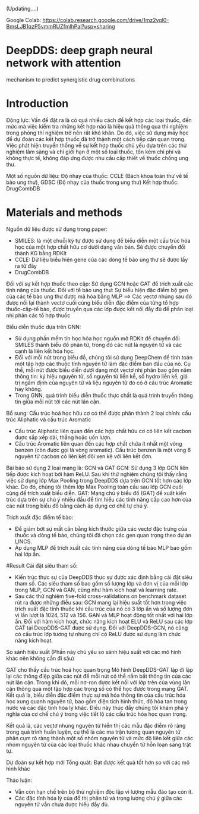 (Updating....)

Google Colab: https://colab.research.google.com/drive/1mz2vql0-BmsLJB1qzP5vmmRUZfmlhPal?usp=sharing
# DeepDDS: deep graph neural network with attention
mechanism to predict synergistic drug combinations

# Introduction
Động lực: Vấn đề đặt ra là có quá nhiều cách để kết hợp các loại thuốc, đến mức mà việc kiểm tra những kết hợp nào là hiệu quả thông qua thí nghiệm trong phòng thí nghiệm trở nên rất khó khăn. Do đó, việc sử dụng máy học để dự đoán các kết hợp thuốc đã trở thành một cách tiếp cận quan trọng.
Việc phát hiện truyền thống về sự kết hợp thuốc chủ yếu dựa trên các thử nghiệm lâm sàng và chỉ giới hạn ở một số loại thuốc, tốn kém chi phí và không thực tế, không đáp ứng được nhu cầu cấp thiết về thuốc chống ung thư.

Một số nguồn dữ liệu:
Độ nhạy của thuốc: CCLE (Bách khoa toàn thư về tế bào ung thư), GDSC (Độ nhạy của thuốc trong ung thư)
Kết hợp thuốc: DrugCombDB

# Materials and methods
Nguồn dữ liệu được sử dụng trong paper:
- SMILES:  là một chuỗi ký tự được sử dụng để biểu diễn một cấu trúc hóa học của một hợp chất hữu cơ dưới dạng văn bản. Sẽ được chuyển đổi thành KG bằng RDKit
- CCLE: Dữ liệu biểu hiện gene của các dòng tế bào ung thư sẽ được lấy ra từ đây
- DrugCombDB

 


Đối với sự kết hợp thuốc theo cặp: Sử dụng GCN hoặc GAT để trích xuất các tính năng của thuốc.
Đối với tế bào ung thư: Sự biểu hiện đặc điểm bộ gen của các tế bào ung thư được mã hóa bằng MLP
⟹ Các vectơ nhúng sau đó được nối lại thành vectơ cuối cùng biểu diễn đặc điểm của từng tổ hợp thuốc-cặp-tế bào, được truyền qua các lớp được kết nối đầy đủ để phân loại nhị phân các tổ hợp thuốc

Biểu diễn thuốc dựa trên GNN:
- Sử dụng phần mềm tin học hóa học nguồn mở RDKit để chuyển đổi SMILES thành biểu đồ phân
tử, trong đó các nút là nguyên tử và các cạnh là liên kết hóa học.
- Đối với mỗi nút trong biểu đồ, chúng tôi sử dụng DeepChem để tính toán một tập hợp các thuộc tính
nguyên tử làm đặc điểm ban đầu của nó. Cụ thể, mỗi nút được biểu diễn dưới dạng một vectơ nhị phân bao gồm năm thông tin: ký hiệu nguyên tử, số nguyên tử liền kề, số hydro liền kề, giá trị ngầm định của nguyên tử và liệu nguyên tử đó có ở cấu trúc Aromatic hay không.
- Trong GNN, quá trình biểu diễn thuốc thực chất là quá trình truyền thông tin giữa mỗi nút tới các nút lân cận.

Bổ sung:
Cấu trúc hoá học hữu cơ có thể được phân thành 2 loại chính: cấu trúc Aliphatic và cấu trúc Aromatic
- Cấu trúc Aliphatic liên quan đến các hợp chất hữu cơ có liên kết cacbon được sắp xếp dài, thẳng hoặc uốn lượn.
- Cấu trúc Aromatic liên quan đến các hợp chất chứa ít nhất một vòng benzen (còn được gọi là vòng aromatic). Cấu trúc benzen là một vòng 6 nguyên tử cacbon có liên kết đôi xen kẽ với liên kết đơn.

Bài báo sử dụng 2 loại mạng là: GCN và GAT
GCN: Sử dụng 3 lớp GCN liên tiếp được kích hoạt bởi hàm ReLU. Sau khi thử nghiệm chúng tôi thấy rằng việc sử dụng lớp Max Pooling trong DeepDDS dựa trên GCN tốt hơn các lớp khác. Do đó, chúng tôi thêm lớp Max Pooling toàn cầu sau lớp GCN cuối cùng để trích xuất biểu diễn.
GAT: Mạng chú ý biểu đồ (GAT) đề xuất kiến trúc dựa trên sự chú ý nhiều đầu để tìm hiểu các tính năng cấp cao hơn của các nút trong biểu đồ bằng cách áp dụng cơ chế tự chú ý.

Trích xuất đặc điểm tế bào:
- Để giảm bớt sự mất cân bằng kích thước giữa các vectơ đặc trưng của thuốc và dòng tế bào, chúng tôi đã chọn các gen quan trọng theo dự án LINCS.
- Áp dụng MLP để trích xuất các tính năng của dòng tế bào MLP bao gồm hai lớp ẩn.

#Result
Cài đặt siêu tham số:
- Kiến trúc thực sự của DeepDDS thực sự được xác định bằng cài đặt siêu tham số. Các siêu tham số bao gồm số lượng lớp và đơn vị của mỗi lớp trong MLP, GCN và GAN, cũng như hàm kích hoạt và learning rate.
- Sau các thử nghiệm five-fold cross-validations on benchmark dataset rút ra được những điều sau:
	GCN mang lại hiệu suất tốt hơn trong việc trích xuất đặc tính thuốc khi cấu trúc của nó có 3 lớp ẩn và số lượng đơn vị lần lượt là 1024, 512 và 156.
	GAN và MLP hoạt động tốt nhất với hai lớp ẩn.
	Đối với hàm kích hoạt, chức năng kích hoạt ELU và ReLU sau các lớp GAT tại DeepDDS-GAT được sử dụng.
	Đối với DeepDDS-GCN, nó cũng có cấu trúc lớp tương tự nhưng chỉ có ReLU được sử dụng làm chức năng kích hoạt.
 
So sánh hiệu suất (Phần này chủ yếu so sánh hiệu suất với các mô hình khác nên không cần đi sâu)
 
 
 
 
 

GAT cho thấy cấu trúc hoá học quan trọng
Mô hình DeepDDS-GAT lặp đi lặp lại các thông điệp giữa các nút để mỗi nút có thể nắm bắt thông tin của các nút lân cận. Trong khi đó, mỗi nơ-ron được kết nối với lớp trên của vùng lân cận thông qua một tập hợp các trọng số có thể học được trong mạng GAT. Kết quả là, biểu diễn đặc điểm thực sự mã
hóa thông tin của cấu trúc hóa học xung quanh nguyên tử, bao gồm điện tích hình thức, độ hòa tan trong nước và các đặc tính hóa lý khác. Điều này thúc đẩy chúng tôi khám phá ý nghĩa của cơ chế chú ý trong việc tiết lộ các cấu trúc hóa học quan trọng.
 
Kết quả là, các vectơ nhúng nguyên tử hiển thị các mẫu đặc điểm rõ ràng trong quá trình huấn luyện, cụ thể là các ma trận tương quan nguyên tử phân cụm rõ ràng thành một số nhóm nguyên tử và mức độ liên kết giữa các nhóm nguyên tử của các loại thuốc khác nhau chuyển từ hỗn loạn sang trật tự.

Dự đoán sự kết hợp mới
Tổng quát: Đạt được kết quả tốt hơn so với các mô hình khác

Thảo luận:
- Vẫn còn hạn chế trên bộ thử nghiệm độc lập vì lượng mẫu đào tạo còn ít.
- Các đặc tính hóa lý của đồ thị phân tử và trọng lượng chú ý giữa các nguyên tử vẫn chưa được hiểu đầy đủ.









